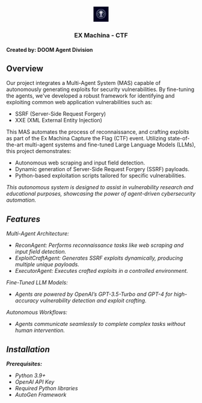 <p align="center">
  <a href="https://www.instagram.com/cyberscapeclub/">
    <img src="logo1.png" alt="Logo" height="40">
  </a>

<h3 align="center">EX Machina - CTF</h3>
<h4>Created by: DOOM Agent Division</h4>


<h2>Overview</h2>

Our project integrates a Multi-Agent System (MAS) capable of autonomously generating exploits for security vulnerabilities. By fine-tuning the agents, we've developed a robust framework for identifying and exploiting common web application vulnerabilities such as:

<ul><li>SSRF (Server-Side Request Forgery)</li>
<li>XXE (XML External Entity Injection)</li></ul>

This MAS automates the process of reconnaissance, and crafting exploits as part of the Ex Machina Capture the Flag (CTF) event. Utilizing state-of-the-art multi-agent systems and fine-tuned Large Language Models (LLMs), this project demonstrates:
<ul><li>Autonomous web scraping and input field detection.</li>
<li>Dynamic generation of Server-Side Request Forgery (SSRF) payloads.</li>
<li>Python-based exploitation scripts tailored for specific vulnerabilities.</li></ul>

<em>This autonomous system is designed to assist in vulnerability research and educational purposes, showcasing the power of agent-driven cybersecurity automation.<em>


<h2>Features</h2>
Multi-Agent Architecture:

<ul><li>ReconAgent: Performs reconnaissance tasks like web scraping and input field detection.</li>
<li>ExploitCraftAgent: Generates SSRF exploits dynamically, producing multiple unique payloads.</li>
<li>ExecutorAgent: Executes crafted exploits in a controlled environment.</li></ul>
Fine-Tuned LLM Models:
<ul><li>Agents are powered by OpenAI’s GPT-3.5-Turbo and GPT-4 for high-accuracy vulnerability detection and exploit crafting.</li></ul>
Autonomous Workflows:
<ul><li>Agents communicate seamlessly to complete complex tasks without human intervention.</li></ul>

<h2>Installation</h2>
<strong>Prerequisites:</strong>
<ul><li>Python 3.9+</li>
<li>OpenAI API Key</li>
<li>Required Python libraries</li>
<li>AutoGen Framework</li></ul>
</p>

